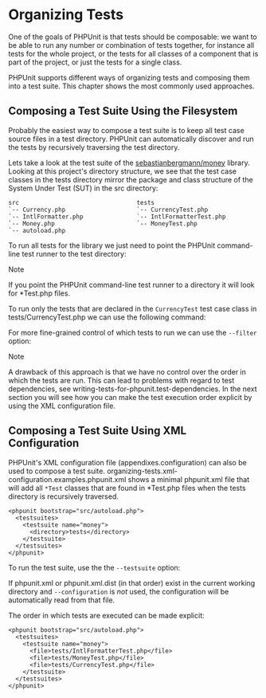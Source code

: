 Organizing Tests
================

One of the goals of PHPUnit is that tests should be composable: we want
to be able to run any number or combination of tests together, for
instance all tests for the whole project, or the tests for all classes
of a component that is part of the project, or just the tests for a
single class.

PHPUnit supports different ways of organizing tests and composing them
into a test suite. This chapter shows the most commonly used approaches.

Composing a Test Suite Using the Filesystem
-------------------------------------------

Probably the easiest way to compose a test suite is to keep all test
case source files in a test directory. PHPUnit can automatically
discover and run the tests by recursively traversing the test directory.

Lets take a look at the test suite of the
[sebastianbergmann/money](http://github.com/sebastianbergmann/money/)
library. Looking at this project's directory structure, we see that the
test case classes in the tests directory mirror the package and class
structure of the System Under Test (SUT) in the src directory:

    src                                 tests
    `-- Currency.php                    `-- CurrencyTest.php
    `-- IntlFormatter.php               `-- IntlFormatterTest.php
    `-- Money.php                       `-- MoneyTest.php
    `-- autoload.php

To run all tests for the library we just need to point the PHPUnit
command-line test runner to the test directory:

Note

If you point the PHPUnit command-line test runner to a directory it will
look for \*Test.php files.

To run only the tests that are declared in the `CurrencyTest` test case
class in tests/CurrencyTest.php we can use the following command:

For more fine-grained control of which tests to run we can use the
`--filter` option:

Note

A drawback of this approach is that we have no control over the order in
which the tests are run. This can lead to problems with regard to test
dependencies, see writing-tests-for-phpunit.test-dependencies. In the
next section you will see how you can make the test execution order
explicit by using the XML configuration file.

Composing a Test Suite Using XML Configuration
----------------------------------------------

PHPUnit's XML configuration file (appendixes.configuration) can also be
used to compose a test suite.
organizing-tests.xml-configuration.examples.phpunit.xml shows a minimal
phpunit.xml file that will add all `*Test` classes that are found in
\*Test.php files when the tests directory is recursively traversed.

    <phpunit bootstrap="src/autoload.php">
      <testsuites>
        <testsuite name="money">
          <directory>tests</directory>
        </testsuite>
      </testsuites>
    </phpunit>

To run the test suite, use the the `--testsuite` option:

If phpunit.xml or phpunit.xml.dist (in that order) exist in the current
working directory and `--configuration` is *not* used, the configuration
will be automatically read from that file.

The order in which tests are executed can be made explicit:

    <phpunit bootstrap="src/autoload.php">
      <testsuites>
        <testsuite name="money">
          <file>tests/IntlFormatterTest.php</file>
          <file>tests/MoneyTest.php</file>
          <file>tests/CurrencyTest.php</file>
        </testsuite>
      </testsuites>
    </phpunit>
